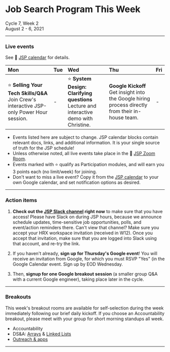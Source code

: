 # Job Search Program This Week

Cycle 7, Week 2 <br />
August 2 - 6, 2021

---

### Live events
See :calendar: [JSP calendar](http://mks.io/jspcalendar) for details.

|Mon|Tue|Wed|Thu|Fri|
|:--|:--|:--|:--|:--|
|:star: **Selling Your Tech Skills/Q&A** <br /> Join Crew's interactive JSP-only Power Hour session. | - | :star: **System Design: Clarifying questions** <br /> Lecture and interactive demo with Christine. | **Google Kickoff** <br /> Get insight into the Google hiring process directly from their in-house team. | - |

 * Events listed here are subject to change. JSP calendar blocks contain relevant docs, links, and additional information. It is your single source of truth for the JSP schedule! <br />
 * Unless otherwise noted, all live events take place in the :movie_camera: [JSP Zoom Room](https://zoom.us/my/hrjsp). <br />
 * Events marked with :star: qualify as Participation modules, and will earn you 3 points each (no limit/week) for joining.
 * Don't want to miss a live event? Copy it from the [JSP calendar](http://mks.io/jspcalendar) to your own Google calendar, and set notification options as desired.
 
---

### Action items

1. **Check out the [JSP Slack channel](https://hackreactorx.slack.com/archives/C01UR456F99) right now** to make sure that you have access! Please have Slack on during JSP hours, because we announce schedule updates, time-sensitive job opportunities, polls, and event/action reminders there. Can't view that channel? Make sure you accept your HRX workspace invitation (received in W12). Once you accept that invitation, make sure that you are logged into Slack using that account, and re-try the link.

2. If you haven't already, **sign up for Thursday's Google event**! You will receive an invitation from Google, for which you must RSVP "Yes" (in the Google Calendar event. Sign up by EOD Wednesday.

3. Then, **signup for one Google breakout session** (a smaller group Q&A with a current Google engineer), taking place later in the cycle.

---

### Breakouts

This week's breakout rooms are available for self-selection during the week immediately following our brief daily kickoff. If you choose an Accountability breakout, please meet with your group for short morning standups all week.

 * Accountability
 * DS&A: [Arrays](https://docs.google.com/document/d/1jinTbt4nf2Li3aHfMJ-2rjzQQN6hUcUK30Ql2zC8gqM/edit) & [Linked Lists](https://docs.google.com/document/d/1Ug7UGVfCHTsLcJ1W_sENzCHeCnccT8AxbvlHmGcC7Lw/edit)
 * [Outreach & apps](https://docs.google.com/document/d/1XpcadSdGG5gDZW00wrKBhg8XDeW98edHeMBW5wyy2RU/edit?usp=sharing)

---



